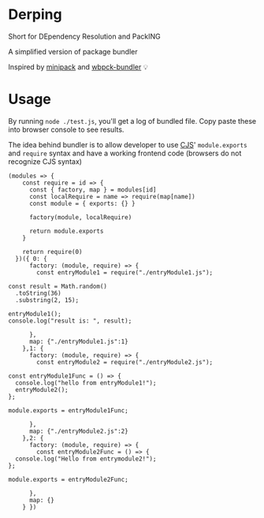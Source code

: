 # Derping 

Short for DEpendency Resolution and PackING

A simplified version of package bundler

Inspired by [minipack](https://github.com/ronami/minipack) and [wbpck-bundler](https://github.com/adamisntdead/wbpck-bundler) 💡

# Usage

By running `node ./test.js`, you'll get a log of bundled file. Copy paste these into browser console to see results. 

The idea behind bundler is to allow developer to use [CJS](https://requirejs.org/docs/commonjs.html)' `module.exports` and `require` syntax and have a working frontend code (browsers do not recognize CJS syntax)

```
(modules => {
    const require = id => {
      const { factory, map } = modules[id]
      const localRequire = name => require(map[name])
      const module = { exports: {} }

      factory(module, localRequire)

      return module.exports
    }

    return require(0)
  })({ 0: {
      factory: (module, require) => {
        const entryModule1 = require("./entryModule1.js");

const result = Math.random()
  .toString(36)
  .substring(2, 15);

entryModule1();
console.log("result is: ", result);

      },
      map: {"./entryModule1.js":1}
    },1: {
      factory: (module, require) => {
        const entryModule2 = require("./entryModule2.js");

const entryModule1Func = () => {
  console.log("hello from entryModule1!");
  entryModule2();
};

module.exports = entryModule1Func;

      },
      map: {"./entryModule2.js":2}
    },2: {
      factory: (module, require) => {
        const entryModule2Func = () => {
  console.log("Hello from entrymodule2!");
};

module.exports = entryModule2Func;

      },
      map: {}
    } })
```
